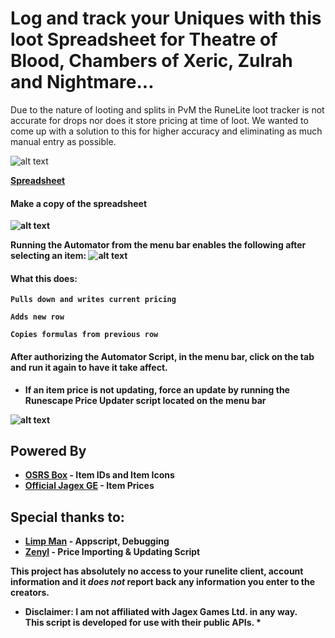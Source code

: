 # Log and track your Uniques with this loot Spreadsheet for               Theatre of Blood, Chambers of Xeric, Zulrah and Nightmare...




Due to the nature of looting and splits in PvM the RuneLite loot tracker is not accurate for drops nor does it store pricing at time of loot.
We wanted to come up with a solution to this for higher accuracy and eliminating as much manual entry as possible.

![alt text](https://i.imgur.com/7knuZFu.png)

[<b>Spreadsheet<b/>](https://docs.google.com/spreadsheets/d/1T1JuBNvRfn-sUqTHSyWaO4OTZ80vUaXXcFKaXfjdlq4/edit#gid=0)
 
 
 

#### Make a copy of the spreadsheet

![alt text](https://i.imgur.com/gyc1xtw.png)

Running the Automator from the menu bar enables the following after selecting an item:
![alt text](https://i.imgur.com/n8GhG6U.png)

#### What this does: 
```Pulls down and writes current pricing```

```Adds new row```

```Copies formulas from previous row```
#### After authorizing the Automator Script, in the menu bar, click on the tab and run it again to have it take affect.
* If an item price is not updating, force an update by running the Runescape Price Updater script located on the menu bar

![alt text](https://i.imgur.com/XVZv9p3.png)

## Powered By
* [**OSRS Box**](https://www.osrsbox.com/) - Item IDs and Item Icons
* [**Official Jagex GE**](https://secure.runescape.com/m=itemdb_oldschool/) - Item Prices




## Special thanks to:

* [**Limp Man**](https://twitch.tv/limp_man) - Appscript, Debugging
* [**Zenyl**](https://reddit.com/u/zenyl) - Price Importing & Updating Script

**This project has absolutely no access to your runelite client, account information and it *does not* report back any information you enter to the creators.**

* **Disclaimer**: I am not affiliated with Jagex Games Ltd. in any way.<br> This script is developed for use with their public APIs. *

####  
